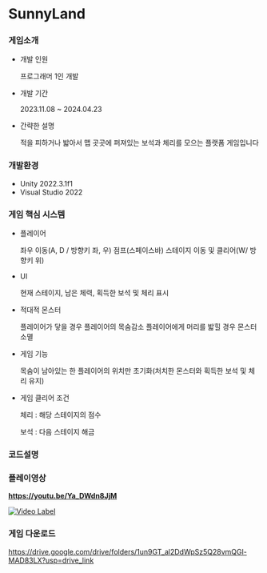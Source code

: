 # SunnyLand


### 게임소개
+ 개발 인원
  
    프로그래머 1인 개발
  
+ 개발 기간
  
    2023.11.08 ~ 2024.04.23
  
+ 간략한 설명
  
    적을 피하거나 밟아서 맵 곳곳에 퍼져있는 보석과 체리를 모으는 플랫폼 게임입니다

### 개발환경
+ Unity 2022.3.1f1
+ Visual Studio 2022


### 게임 핵심 시스템
+ 플레이어

  좌우 이동(A, D / 방향키 좌, 우)
  점프(스페이스바)
  스테이지 이동 및 클리어(W/ 방향키 위)

+ UI

  현재 스테이지, 남은 체력, 획득한 보석 및 체리 표시


+ 적대적 몬스터

  플레이어가 닿을 경우 플레이어의 목숨감소
  플레이어에게 머리를 밟힐 경우 몬스터 소멸


+ 게임 기능

  목숨이 남아있는 한 플레이어의 위치만 초기화(처치한 몬스터와 획득한 보석 및 체리 유지)


+ 게임 클리어 조건

  체리 : 해당 스테이지의 점수
  
  보석 : 다음 스테이지 해금

### 코드설명



### 플레이영상
**https://youtu.be/Ya_DWdn8JjM**

[![Video Label](http://img.youtube.com/vi/Ya_DWdn8JjM/0.jpg)](https://youtu.be/Ya_DWdn8JjM)

### 게임 다운로드
https://drive.google.com/drive/folders/1un9GT_al2DdWpSz5Q28vmQGl-MAD83LX?usp=drive_link

